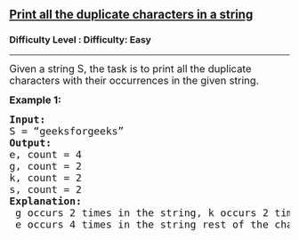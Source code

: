 <h2><a href="https://www.geeksforgeeks.org/print-all-the-duplicates-in-the-input-string/">Print all the duplicate characters in a string</a></h2><h3>Difficulty Level : Difficulty: Easy</h3><hr><div class="problems_problem_content__Xm_eO"><p><span style="font-size: 18px;"><span style="font-size: 18px;">Given a string S, the task is to print all the duplicate characters with their occurrences in the given string.</span></span></p>
<p><span style="font-size: 18px;"><strong>Example 1:</strong></span></p>
<pre><span style="font-size: 18px;"><strong>Input:
</strong>S = “geeksforgeeks”
<strong>Output:
</strong>e, count = 4
g, count = 2
k, count = 2
s, count = 2<strong>
Explanation:
</strong> g occurs 2 times in the string, k occurs 2 times in the string, s occurs 2 times in the string while <br> e occurs 4 times in the string rest of the characters have unique occurrences.<br></span></pre>
